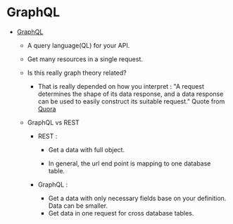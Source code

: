 # GraphQL


- [GraphQL](https://graphql.org/) 

	- A query language(QL) for your API.
	
	- Get many resources in a single request.
	
	- Is this really graph theory related?
		- That is really depended on how you interpret :
			"A request determines the shape of its data response, and a data response can be used to easily construct its suitable request."
			Quote from [Quora](https://www.quora.com/What-is-GraphQL?share=1)
			
	- GraphQL vs REST
	
		- REST :
		
			- Get a data with full object.
			
			- In general, the url end point is mapping to one database table.
			
		- GraphQL :
			- Get a data with only necessary fields base on your definition.  
				Data can be smaller.
			- Get data in one request for cross database tables.
			
	